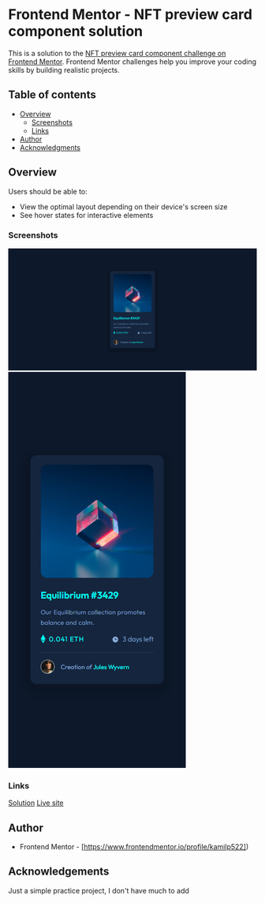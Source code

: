 # Frontend Mentor - NFT preview card component solution

This is a solution to the [NFT preview card component challenge on Frontend Mentor](https://www.frontendmentor.io/challenges/nft-preview-card-component-SbdUL_w0U). Frontend Mentor challenges help you improve your coding skills by building realistic projects.

## Table of contents

- [Overview](#overview)
  - [Screenshots](#screenshot)
  - [Links](#links)
- [Author](#author)
- [Acknowledgments](#acknowledgments)

## Overview

Users should be able to:

- View the optimal layout depending on their device's screen size
- See hover states for interactive elements

### Screenshots

![](./screenshots/screenshot_01.png)
![](./screenshots/screenshot_02.png)

### Links

[Solution](https://your-solution-url.com)
[Live site](https://kamilp522.github.io/nft-product-card-component/)

## Author

- Frontend Mentor - [https://www.frontendmentor.io/profile/kamilp522])

## Acknowledgements

Just a simple practice project, I don't have much to add

